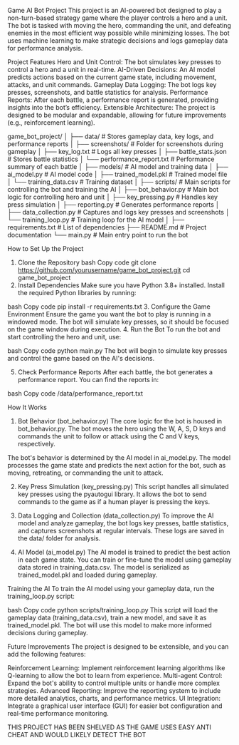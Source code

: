 Game AI Bot Project
This project is an AI-powered bot designed to play a non-turn-based strategy game where the player controls a hero and a unit. The bot is tasked with moving the hero, commanding the unit, and defeating enemies in the most efficient way possible while minimizing losses. The bot uses machine learning to make strategic decisions and logs gameplay data for performance analysis.

Project Features
Hero and Unit Control: The bot simulates key presses to control a hero and a unit in real-time.
AI-Driven Decisions: An AI model predicts actions based on the current game state, including movement, attacks, and unit commands.
Gameplay Data Logging: The bot logs key presses, screenshots, and battle statistics for analysis.
Performance Reports: After each battle, a performance report is generated, providing insights into the bot’s efficiency.
Extensible Architecture: The project is designed to be modular and expandable, allowing for future improvements (e.g., reinforcement learning).


game_bot_project/
│
├── data/                       # Stores gameplay data, key logs, and performance reports
│   ├── screenshots/            # Folder for screenshots during gameplay
│   ├── key_log.txt             # Logs all key presses
│   ├── battle_stats.json       # Stores battle statistics
│   └── performance_report.txt  # Performance summary of each battle
│
├── models/                     # AI model and training data
│   ├── ai_model.py             # AI model code
│   ├── trained_model.pkl       # Trained model file
│   └── training_data.csv       # Training dataset
│
├── scripts/                    # Main scripts for controlling the bot and training the AI
│   ├── bot_behavior.py         # Main bot logic for controlling hero and unit
│   ├── key_pressing.py         # Handles key press simulation
│   ├── reporting.py            # Generates performance reports
│   ├── data_collection.py      # Captures and logs key presses and screenshots
│   └── training_loop.py        # Training loop for the AI model
│
├── requirements.txt            # List of dependencies
├── README.md                   # Project documentation
└── main.py                     # Main entry point to run the bot

How to Set Up the Project
1. Clone the Repository
bash
Copy code
git clone https://github.com/yourusername/game_bot_project.git
cd game_bot_project
2. Install Dependencies
Make sure you have Python 3.8+ installed. Install the required Python libraries by running:

bash
Copy code
pip install -r requirements.txt
3. Configure the Game Environment
Ensure the game you want the bot to play is running in a windowed mode.
The bot will simulate key presses, so it should be focused on the game window during execution.
4. Run the Bot
To run the bot and start controlling the hero and unit, use:

bash
Copy code
python main.py
The bot will begin to simulate key presses and control the game based on the AI's decisions.

5. Check Performance Reports
After each battle, the bot generates a performance report. You can find the reports in:

bash
Copy code
/data/performance_report.txt


How It Works
1. Bot Behavior (bot_behavior.py)
The core logic for the bot is housed in bot_behavior.py. The bot moves the hero using the W, A, S, D keys and commands the unit to follow or attack using the C and V keys, respectively.

The bot's behavior is determined by the AI model in ai_model.py. The model processes the game state and predicts the next action for the bot, such as moving, retreating, or commanding the unit to attack.

2. Key Press Simulation (key_pressing.py)
This script handles all simulated key presses using the pyautogui library. It allows the bot to send commands to the game as if a human player is pressing the keys.

3. Data Logging and Collection (data_collection.py)
To improve the AI model and analyze gameplay, the bot logs key presses, battle statistics, and captures screenshots at regular intervals. These logs are saved in the data/ folder for analysis.

4. AI Model (ai_model.py)
The AI model is trained to predict the best action in each game state. You can train or fine-tune the model using gameplay data stored in training_data.csv. The model is serialized as trained_model.pkl and loaded during gameplay.

Training the AI
To train the AI model using your gameplay data, run the training_loop.py script:

bash
Copy code
python scripts/training_loop.py
This script will load the gameplay data (training_data.csv), train a new model, and save it as trained_model.pkl. The bot will use this model to make more informed decisions during gameplay.

Future Improvements
The project is designed to be extensible, and you can add the following features:

Reinforcement Learning: Implement reinforcement learning algorithms like Q-learning to allow the bot to learn from experience.
Multi-agent Control: Expand the bot's ability to control multiple units or handle more complex strategies.
Advanced Reporting: Improve the reporting system to include more detailed analytics, charts, and performance metrics.
UI Integration: Integrate a graphical user interface (GUI) for easier bot configuration and real-time performance monitoring.


THIS PROJECT HAS BEEN SHELVED AS THE GAME USES EASY ANTI CHEAT AND WOULD LIKELY DETECT THE BOT
